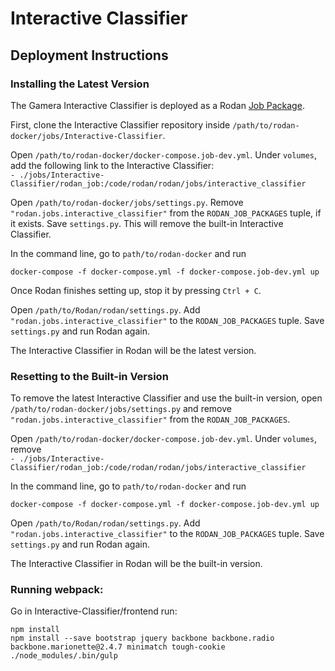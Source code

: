 # Interactive Classifier

## Deployment Instructions

### Installing the Latest Version

The Gamera Interactive Classifier is deployed as a Rodan [Job Package](https://github.com/DDMAL/Rodan/wiki/Write-a-Rodan-job-package).

First, clone the Interactive Classifier repository inside `/path/to/rodan-docker/jobs/Interactive-Classifier`.

Open `/path/to/rodan-docker/docker-compose.job-dev.yml`. Under `volumes`, add the following link to the Interactive Classifier:  
`- ./jobs/Interactive-Classifier/rodan_job:/code/rodan/rodan/jobs/interactive_classifier`

Open `/path/to/rodan-docker/jobs/settings.py`. Remove `"rodan.jobs.interactive_classifier"` from the `RODAN_JOB_PACKAGES` tuple, if it exists.  Save `settings.py`. This will remove the built-in Interactive Classifier.

In the command line, go to `path/to/rodan-docker` and run 
````
docker-compose -f docker-compose.yml -f docker-compose.job-dev.yml up
````

Once Rodan finishes setting up, stop it by pressing `Ctrl + C`.

Open `/path/to/Rodan/rodan/settings.py`. Add `"rodan.jobs.interactive_classifier"` to the `RODAN_JOB_PACKAGES` tuple.
Save `settings.py` and run Rodan again. 

The Interactive Classifier in Rodan will be the latest version.

### Resetting to the Built-in Version

To remove the latest Interactive Classifier and use the built-in version, open `/path/to/rodan-docker/jobs/settings.py` and remove `"rodan.jobs.interactive_classifier"` from the `RODAN_JOB_PACKAGES`. 

Open `/path/to/rodan-docker/docker-compose.job-dev.yml`. Under `volumes`, remove  
`- ./jobs/Interactive-Classifier/rodan_job:/code/rodan/rodan/jobs/interactive_classifier`

In the command line, go to `path/to/rodan-docker` and run 
````
docker-compose -f docker-compose.yml -f docker-compose.job-dev.yml up
````
Open `/path/to/Rodan/rodan/settings.py`. Add `"rodan.jobs.interactive_classifier"` to the `RODAN_JOB_PACKAGES` tuple.
Save `settings.py` and run Rodan again. 

The Interactive Classifier in Rodan will be the built-in version.

### Running webpack:
Go in Interactive-Classifier/frontend
run:
````
npm install
npm install --save bootstrap jquery backbone backbone.radio backbone.marionette@2.4.7 minimatch tough-cookie
./node_modules/.bin/gulp
````
